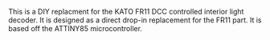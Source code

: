 This is a DIY replacment for the KATO FR11 DCC controlled interior light decoder.  It is designed as a direct drop-in replacement
for the FR11 part.  It is based off the ATTINY85 microcontroller.
